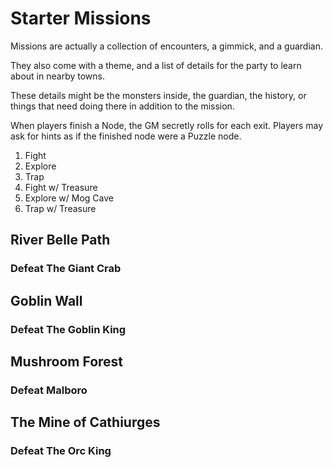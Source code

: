 # Starter Missions

Missions are actually a collection of encounters, a gimmick, and a guardian.

They also come with a theme, and a list of details for the party to learn about in nearby towns.

These details might be the monsters inside, the guardian, the history, or things that need doing there in addition to the mission.

When players finish a Node, the GM secretly rolls for each exit. Players may ask for hints as if the finished node were a Puzzle node.

1. Fight
2. Explore
3. Trap
4. Fight w/ Treasure
5. Explore w/ Mog Cave
6. Trap w/ Treasure

## River Belle Path

### Defeat The Giant Crab

## Goblin Wall

### Defeat The Goblin King

## Mushroom Forest

### Defeat Malboro

## The Mine of Cathiurges

### Defeat The Orc King

